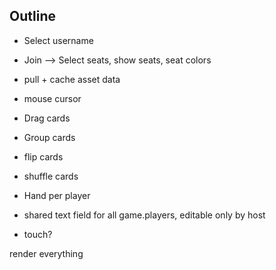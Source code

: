 ## Outline

- Select username
- Join --> Select seats, show seats, seat colors
- pull + cache asset data

- mouse cursor
- Drag cards
- Group cards
- flip cards
- shuffle cards
- Hand per player
- shared text field for all game.players, editable only by host


- touch?

render everything

